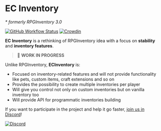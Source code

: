 # EC Inventory
*\* formerly RPGInventory 3.0*

[![GitHub Workflow Status](https://img.shields.io/github/workflow/status/EndlessCodeGroup/ECInventory/CI?style=flat-square)](https://github.com/EndlessCodeGroup/ECInventory/actions)
[![Crowdin](https://badges.crowdin.net/ecinventory/localized.svg)](https://crowdin.com/project/ecinventory)

**EC Inventory** is a rethinking of RPGInventory idea with a focus on **stability** and **inventory features**.

> :construction: **WORK IN PROGRESS**

Unlike RPGInventory, **ECInventory** is:

- Focused on inventory-related features and will not provide functionality like pets, custom items, craft extensions and so on
- Provides the possibility to create multiple inventories per player
- Will give you control not only on custom inventories but on vanilla inventory too
- Will provide API for programmatic inventories building

If you want to participate in the project and help it go faster, [join us in Discord][discord]!

[![Discord](https://discordapp.com/api/guilds/314362656909819904/widget.png?style=banner2)][discord]

[discord]: https://discord.gg/RBDHyuu
